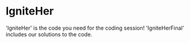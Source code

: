 # IgniteHer
'IgniteHer' is the code you need for the coding session!
'IgniteHerFinal' includes our solutions to the code.
